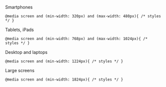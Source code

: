 Smartphones
```
@media screen and (min-width: 320px) and (max-width: 480px){ /* styles */ }
```

Tablets, iPads
```
@media screen and (min-width: 768px) and (max-width: 1024px){ /* styles */ }
```

Desktop and laptops
```
@media screen and (min-width: 1224px){ /* styles */ }
```

Large screens
```
@media screen and (min-width: 1824px){ /* styles */ }
```